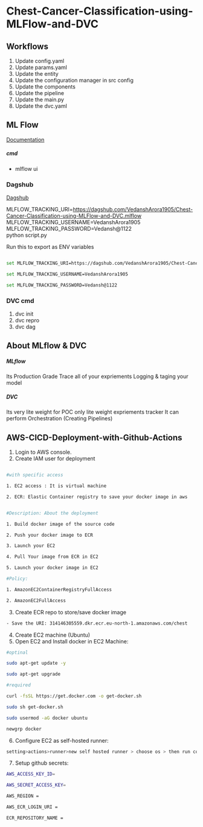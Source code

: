 # Chest-Cancer-Classification-using-MLFlow-and-DVC

## Workflows

1. Update config.yaml 
2. Update params.yaml
3. Update the entity
4. Update the configuration manager in src config
5. Update the components
6. Update the pipeline
7. Update the main.py
8. Update the dvc.yaml


## ML Flow

[Documentation](https://mlflow.org/docs/latest/index.html)


##### cmd
- mlflow ui

### Dagshub

[Dagshub](https://dagshub.com/)


MLFLOW_TRACKING_URI=https://dagshub.com/VedanshArora1905/Chest-Cancer-Classification-using-MLFlow-and-DVC.mlflow \
MLFLOW_TRACKING_USERNAME=VedanshArora1905 \
MLFLOW_TRACKING_PASSWORD=Vedansh@1122 \
python script.py

Run this to export as ENV variables

 ```bash

set MLFLOW_TRACKING_URI=https://dagshub.com/VedanshArora1905/Chest-Cancer-Classification-using-MLFlow-and-DVC.mlflow

set MLFLOW_TRACKING_USERNAME=VedanshArora1905

set MLFLOW_TRACKING_PASSWORD=Vedansh@1122

```

### DVC cmd
1. dvc init
2. dvc repro
3. dvc dag


## About MLflow & DVC

##### MLflow

Its Production Grade
Trace all of your expriements
Logging & taging your model

##### DVC

Its very lite weight for POC only
lite weight expriements tracker
It can perform Orchestration (Creating Pipelines)

## AWS-CICD-Deployment-with-Github-Actions

1. Login to AWS console.
2. Create IAM user for deployment

``` bash

#with specific access

1. EC2 access : It is virtual machine

2. ECR: Elastic Container registry to save your docker image in aws


#Description: About the deployment

1. Build docker image of the source code

2. Push your docker image to ECR

3. Launch your EC2 

4. Pull Your image from ECR in EC2

5. Launch your docker image in EC2

#Policy:

1. AmazonEC2ContainerRegistryFullAccess

2. AmazonEC2FullAccess

```
3. Create ECR repo to store/save docker image

```bash
- Save the URI: 314146305559.dkr.ecr.eu-north-1.amazonaws.com/chest
```

4. Create EC2 machine (Ubuntu)
5. Open EC2 and Install docker in EC2 Machine:

```bash     
#optinal

sudo apt-get update -y

sudo apt-get upgrade

#required

curl -fsSL https://get.docker.com -o get-docker.sh

sudo sh get-docker.sh

sudo usermod -aG docker ubuntu

newgrp docker
```

6. Configure EC2 as self-hosted runner:
```bash
setting>actions>runner>new self hosted runner > choose os > then run command one by one
```
7. Setup github secrets:
```bash
AWS_ACCESS_KEY_ID=

AWS_SECRET_ACCESS_KEY=

AWS_REGION = 

AWS_ECR_LOGIN_URI = 

ECR_REPOSITORY_NAME = 
```